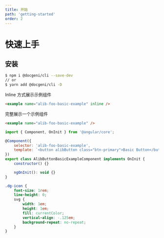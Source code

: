 ```yaml
---
title: 开始
path: 'getting-started'
order: 2
---
```


# 快速上手

## 安装

```bash
$ npm i @docgeni/cli --save-dev
// or
$ yarn add @docgeni/cli -D
```

Inline 方式展示示例组件

```html
<example name="alib-foo-basic-example" inline />
```
<example name="alib-foo-basic-example" />
完整展示一个示例组件

```html
<example name="alib-foo-basic-example" />
```
<example name="alib-foo-basic-example" />

<!-- example(alib-foo-basic-example) -->

```js
import { Component, OnInit } from '@angular/core';

@Component({
    selector: 'alib-foo-basic-example',
    template: `<button alibButton class="btn-primary">Basic Button</button>`
})
export class AlibButtonBasicExampleComponent implements OnInit {
    constructor() {}

    ngOnInit(): void {}
}

```

```css
.dg-icon {
    font-size: 1rem;
    line-height: 0;
    svg {
        width: 1em;
        height: 1em;
        fill: currentColor;
        vertical-align: -.125em;
        background-repeat: no-repeat;
    }
}
```
